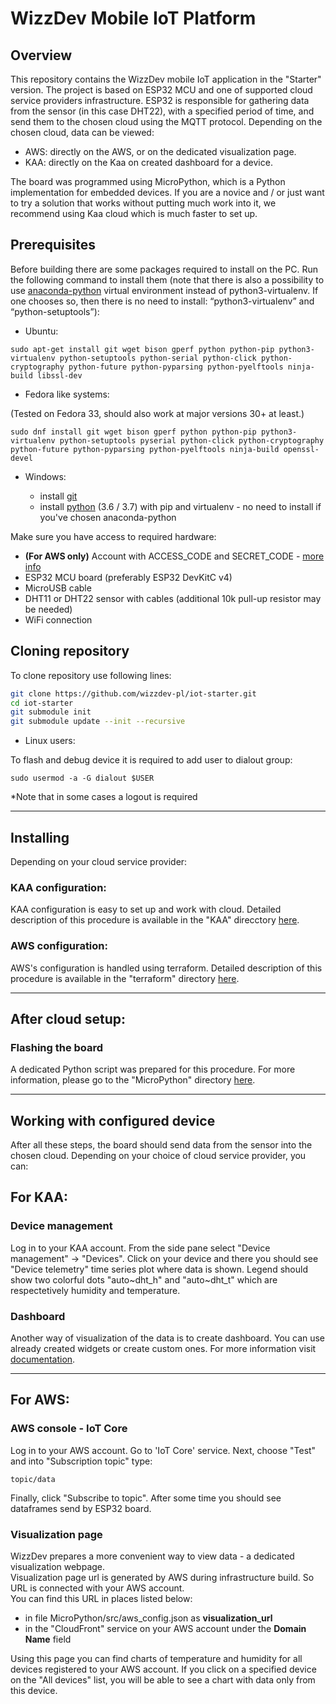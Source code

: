 # WizzDev Mobile IoT Platform

## Overview
This repository contains the WizzDev mobile IoT application in the "Starter" version.
The project is based on ESP32 MCU and one of supported cloud service providers infrastructure. ESP32 is responsible for gathering data from the sensor (in this case DHT22), with a specified period of time, and send them to the chosen cloud using the MQTT protocol. 
Depending on the chosen cloud, data can be viewed:
- AWS: directly on the AWS, or on the dedicated visualization page.
- KAA: directly on the Kaa on created dashboard for a device.

The board was programmed using MicroPython, which is a Python implementation for embedded devices.
If you are a novice and / or just want to try a solution that works without putting much work into it, we recommend using Kaa cloud which is much faster to set up.


## Prerequisites
Before building there are some packages required to install on the PC. Run the following command to install them (note that there is also a possibility to use [anaconda-python](https://www.anaconda.com/products/individual) virtual environment instead of python3-virtualenv. If one chooses so, then there is no need to install: “python3-virtualenv” and “python-setuptools”):

* Ubuntu:

```
sudo apt-get install git wget bison gperf python python-pip python3-virtualenv python-setuptools python-serial python-click python-cryptography python-future python-pyparsing python-pyelftools ninja-build libssl-dev
```

* Fedora like systems:

(Tested on Fedora 33, should also work at major versions 30+ at least.)

```
sudo dnf install git wget bison gperf python python-pip python3-virtualenv python-setuptools pyserial python-click python-cryptography python-future python-pyparsing python-pyelftools ninja-build openssl-devel
```

* Windows:

    - install [git](https://git-scm.com/downloads)
    - install [python](https://www.python.org/downloads/windows/) (3.6 / 3.7) with pip and virtualenv - no need to install if you've chosen anaconda-python

Make sure you have access to required hardware:

- **(For AWS only)** Account with ACCESS_CODE and SECRET_CODE - [more info](https://github.com/wizzdev-pl/iot-starter/blob/devel/terraform/README.md#Additional-information-and-help)
- ESP32 MCU board (preferably ESP32 DevKitC v4)
- MicroUSB cable
- DHT11 or DHT22 sensor with cables (additional 10k pull-up resistor may be needed)
- WiFi connection


## Cloning repository

To clone repository use following lines:

```bash
git clone https://github.com/wizzdev-pl/iot-starter.git
cd iot-starter
git submodule init
git submodule update --init --recursive
```

* Linux users:

To flash and debug device it is required to add user to dialout group:

```
sudo usermod -a -G dialout $USER
```
*Note that in some cases a logout is required 

---

## Installing
Depending on your cloud service provider: 

### **KAA configuration:**
KAA configuration is easy to set up and work with cloud. Detailed description of this procedure is available in the "KAA" direcctory [here](KAA/README.md).

### **AWS configuration:** 
AWS's configuration is handled using terraform. Detailed description of this 
procedure is available in the "terraform" directory [here](terraform/README.md).

---
## **After cloud setup:**

### Flashing the board 
A dedicated Python script was prepared for this procedure. For more information,
please go to the "MicroPython" directory [here](MicroPython/README.md).

---

## Working with configured device
After all these steps, the board should send data from the sensor into the chosen cloud.
Depending on your choice of cloud service provider, you can:

## **For KAA:**

### Device management

Log in to your KAA account. From the side pane select "Device management" -> "Devices". Click on your device and there you should see "Device telemetry" time series plot where data is shown. Legend should show two colorful dots "auto~dht_h" and "auto~dht_t" which are respectetively humidity and temperature.

### Dashboard

Another way of visualization of the data is to create dashboard. You can use already created widgets or create custom ones. For more information visit [documentation](https://docs.kaaiot.io/KAA/docs/v1.3.0/Features/Visualization/WD/Dashboards/).

---

## **For AWS:**

### AWS console - IoT Core
Log in to your AWS account. Go to 'IoT Core' service. Next, choose "Test" and into "Subscription topic" type:
```
topic/data
```
Finally, click "Subscribe to topic". After some time you should see dataframes send by ESP32 board. 

### Visualization page
WizzDev prepares a more convenient way to view data - a dedicated visualization webpage.<br>
Visualization page url is generated by AWS during infrastructure build. So URL is connected with your AWS account. <br>
You can find this URL in places listed below:
- in file MicroPython/src/aws_config.json as **visualization_url**
- in the "CloudFront" service on your AWS account under the **Domain Name** field

Using this page you can find charts of temperature and humidity for all devices registered to your AWS account. If you click on a specified device on the "All devices" list, you will be able to see a chart with data only from this device.